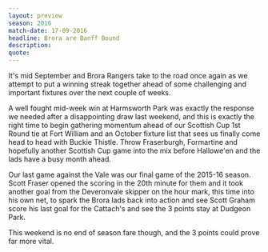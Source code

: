 ```yaml
---
layout: preview
season: 2016
match-date: 17-09-2016
headline: Brora are Banff Bound
description:
quote:
---
```

It's mid September and Brora Rangers take to the road once again as we attempt to put a winning streak together ahead of some challenging and important fixtures over the next couple of weeks.

A well fought mid-week win at Harmsworth Park was exactly the response we needed after a disappointing draw last weekend, and this is exactly the right time to begin gathering momentum ahead of our Scottish Cup 1st Round tie at Fort William and an October fixture list that sees us finally come head to head with Buckie Thistle. Throw Fraserburgh, Formartine and hopefully another Scottish Cup game into the mix before Hallowe'en and the lads have a busy month ahead.

Our last game against the Vale was our final game of the 2015-16 season. Scott Fraser opened the scoring in the 20th minute for them and it took another goal from the Deveronvale skipper on the hour mark, this time into his own net, to spark the Brora lads back into action and see Scott Graham score his last goal for the Cattach's and see the 3 points stay at Dudgeon Park.

This weekend is no end of season fare though, and the 3 points could prove far more vital.